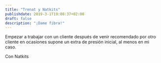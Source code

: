 ```yaml
---
title: "Trenat y Natkits"
publishdate: 2019-3-1T19:08:37+02:00
draft: false
description: "¡Dame fibra!"
---
```

Empezar a trabajar con un cliente después de venir recomendado por otro cliente en ocasiones supone un extra de presión inicial, al menos en mi caso.

Con Natkits  
